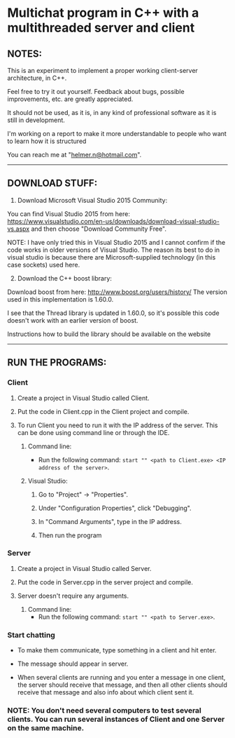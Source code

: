 # Multichat program in C++ with a multithreaded server and client

## NOTES:  

This is an experiment to implement a proper working client-server architecture, in C++.

Feel free to try it out yourself. Feedback about bugs, possible improvements, etc. are greatly appreciated.

It should not be used, as it is, in any kind of professional software as it is still in development. 

I'm working on a report to make it more understandable to people who want to learn how it is structured

You can reach me at "helmer.n@hotmail.com".

---------------------------------

## DOWNLOAD STUFF:   

1. Download Microsoft Visual Studio 2015 Community:

You can find Visual Studio 2015 from here: 
https://www.visualstudio.com/en-us/downloads/download-visual-studio-vs.aspx
and then choose "Download Community Free".

NOTE: I have only tried this in Visual Studio 2015 and I cannot confirm if the code works
      in older versions of Visual Studio. The reason its best to do in visual studio is because there
      are Microsoft-supplied technology (in this case sockets) used here.
      

2. Download the C++ boost library:

Download boost from here:
http://www.boost.org/users/history/
The version used in this implementation is 1.60.0. 

I see that the Thread library is updated in 1.60.0,
so it's possible this code doesn't work with an earlier version of boost.

Instructions how to build the library should be available on the website

------------------------------

## RUN THE PROGRAMS:

### Client

1. Create a project in Visual Studio called Client. 



2. Put the code in Client.cpp in the Client project and compile.



3. To run Client you need to run it with the IP address of the server. 
   This can be done using command line or through the IDE.
   
   1. Command line:
        * Run the following command: `start "" <path to Client.exe> <IP address of the server>`.
        
   2. Visual Studio:
        1. Go to "Project" -> "Properties".
        
        2. Under "Configuration Properties", click "Debugging".
        
        3. In "Command Arguments", type in the IP address.
        
        4. Then run the program


### Server

1. Create a project in Visual Studio called Server.

2. Put the code in Server.cpp in the server project and compile.

3. Server doesn't require any arguments.

      1. Command line:
            * Run the following command: `start "" <path to Server.exe>`.

### Start chatting

* To make them communicate, type something in a client and hit enter.

* The message should appear in server. 
   
* When several clients are running and you enter a message in one client, the server should receive that message,
  and then all other clients should receive that message and also info about which client sent it.
   
###  NOTE: You don't need several computers to test several clients. You can run several instances of Client and one Server on  the same machine. 
